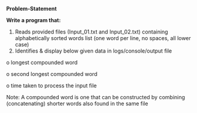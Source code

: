 **Problem-Statement**

**Write a program that:**
1. Reads provided files (Input_01.txt and Input_02.txt) containing alphabetically sorted words list (one
word per line, no spaces, all lower case)
2. Identifies & display below given data in logs/console/output file

o longest compounded word

o second longest compounded word

o time taken to process the input file

Note: A compounded word is one that can be constructed by combining (concatenating) shorter words
also found in the same file 
